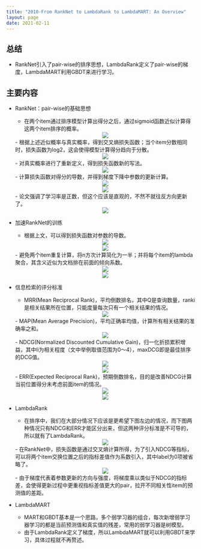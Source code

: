 ```yaml
---
title: "2010-From RankNet to LambdaRank to LambdaMART: An Overview"
layout: page
date: 2021-02-11
---
```


## 总结

- RankNet引入了pair-wise的排序思想，LambdaRank定义了pair-wise的梯度，LambdaMART利用GBDT来进行学习。

## 主要内容

- RankNet：pair-wise的基础思想
    - 在两个item通过排序模型计算出得分之后，通过sigmoid函数近似计算得这两个item排序的概率。
    <div style="text-align: center"><img src="/wiki/attach/images/pairwise-01.png" style="max-width:300px"></div>
    - 根据上述近似概率与真实概率，得到交叉熵损失函数；当个item分数相同时，损失函数为log2，这会使得模型计算得分趋向于分散。
    <div style="text-align: center"><img src="/wiki/attach/images/pairwise-02.png" style="max-width:300px"></div>
    - 对真实概率进行了重新定义，得到损失函数新的写法。
    <div style="text-align: center"><img src="/wiki/attach/images/pairwise-03.png" style="max-width:300px"></div>
    - 计算损失函数对得分的导数，并得到梯度下降中参数的更新计算。
    <div style="text-align: center"><img src="/wiki/attach/images/pairwise-04.png" style="max-width:400px"></div>
    <div style="text-align: center"><img src="/wiki/attach/images/pairwise-05.png" style="max-width:400px"></div>
    - 论文强调了学习率是正数，但这个应该是直观的，不然不就往反方向更新了。
    <div style="text-align: center"><img src="/wiki/attach/images/pairwise-06.png" style="max-width:450px"></div>

- 加速RankNet的训练
    - 根据上文，可以得到损失函数对参数的导数。
    <div style="text-align: center"><img src="/wiki/attach/images/pairwise-07.png" style="max-width:450px"></div>
    <div style="text-align: center"><img src="/wiki/attach/images/pairwise-08.png" style="max-width:400px"></div>
    - 避免两个item重复计算，将n方次计算简化为一半；并将每个item的lambda聚合，其含义近似为文档排在前面的倾向系数。
    <div style="text-align: center"><img src="/wiki/attach/images/pairwise-09.png" style="max-width:400px"></div>
    <div style="text-align: center"><img src="/wiki/attach/images/pairwise-10.png" style="max-width:300px"></div>

- 信息检索的评分标准
    - MRR(Mean Reciprocal Rank)，平均倒数排名，其中Q是查询数量，ranki是相关结果所在位置，只能度量每次只有一个相关结果的情况。
    <div style="text-align: center"><img src="/wiki/attach/images/pairwise-11.png" style="max-width:300px"></div>
    - MAP(Mean Average Precision)，平均正确率均值，计算所有相关结果的准确率之和。
    <div style="text-align: center"><img src="/wiki/attach/images/pairwise-12.png" style="max-width:300px"></div>
    - NDCG(Normalized Discounted Cumulative Gain)，归一化折损累积增益，其中li为相关程度（文中举例取值范围为0～4），maxDCG即是最佳排序的DCG值。
    <div style="text-align: center"><img src="/wiki/attach/images/pairwise-13.png" style="max-width:300px"></div>
    <div style="text-align: center"><img src="/wiki/attach/images/pairwise-14.png" style="max-width:300px"></div>
    - ERR(Expected Reciprocal Rank)，预期倒数排名，目的是改善NDCG计算当前位置得分未考虑前面item的情况。
    <div style="text-align: center"><img src="/wiki/attach/images/pairwise-15.png" style="max-width:300px"></div>
    <div style="text-align: center"><img src="/wiki/attach/images/pairwise-16.png" style="max-width:300px"></div>

- LambdaRank
    - 在排序中，我们在大部分情况下应该是更希望下图左边的情况，而下图两种情况只有NDCG和ERR才能区分出来，但这两种评分标准是不可导的，所以就有了LambdaRank。
    <div style="text-align: center"><img src="/wiki/attach/images/pairwise-17.png" style="max-width:300px"></div>
    - 在RankNet中，损失函数是通过交叉熵计算所得，为了引入NDCG等指标，可以将两个item交换位置之后的指标差值作为系数引入，其中label为0项被省略了。
    <div style="text-align: center"><img src="/wiki/attach/images/pairwise-18.png" style="max-width:300px"></div>
    - 由于梯度代表着参数更新的方向与强度，将梯度乘以类似于NDCG的指标差，会使得更新过程中更重视指标差值更大的pair，拉开不同相关性item的预测值的差距。
    
- LambdaMART
    - MART和GBDT基本是一个思路，多个弱学习器的组合，每次新增弱学习器学习的都是当前预测值和真实值的残差，常用的弱学习器是树模型。
    - 由于LambdaRank定义了梯度，所以LambdaMART就可以利用GBDT来学习，具体过程就不再赘述。
